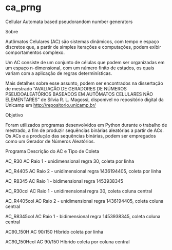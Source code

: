 # ca_prng

Cellular Automata based pseudorandom number generators

Sobre

Autômatos Celulares (AC) são sistemas dinâmicos, com tempo e espaço discretos que, a partir de simples iterações e computações, podem exibir comportamentos complexo.

Um AC consiste de um conjunto de células que podem ser organizadas em um espaço n-dimensional, com um número finito de estados, os quais variam com a aplicação de regras determinísticas.

Mais detalhes sobre esse assunto, podem ser encontrados na dissertação de mestrado “AVALIAÇÃO DE GERADORES DE NÚMEROS PSEUDOALEATÓRIOS BASEADOS EM AUTÔMATOS CELULARES NÃO ELEMENTARES”  de Sílvia R. L. Magossi, disponível no repositório digital da Unicamp em http://repositorio.unicamp.br/

Objetivo

Foram utilizados programas desenvolvidos em Python durante o trabalho de mestrado, a fim de produzir sequências binárias aleatórias a partir de ACs. Os ACs e a produção das sequências binárias, podem ser empregados como um Gerador de Números Aleatórios.

Programa      Descrição do AC e Tipo de Coleta

AC_R30        AC Raio 1 - unidimensional regra 30, coleta por linha

AC_R4405      AC Raio 2 - unidimensional regra 1436194405, coleta por linha

AC_R8345      AC Raio 1 - bidimensional regra 1453938345

AC_R30col     AC Raio 1 - unidimensional regra 30, coleta coluna central

AC_R4405col   AC Raio 2 - unidimensional regra 1436194405, coleta coluna central

AC_R8345col   AC Raio 1 - bidimensional regra 1453938345, coleta coluna central

AC90_150H     AC 90/150 Híbrido coleta por linha

AC90_150Hcol  AC 90/150 Híbrido coleta por coluna central
